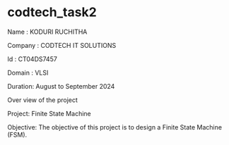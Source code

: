 # codtech_task2
Name    : KODURI RUCHITHA

Company : CODTECH IT SOLUTIONS

Id      : CT04DS7457

Domain  : VLSI

Duration: August to September 2024

Over view of the project

Project: Finite State Machine

Objective:
The objective of this project is to design a Finite State Machine (FSM).

